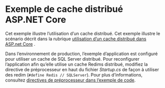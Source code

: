 # <a name="aspnet-core-distributed-cache-sample"></a>Exemple de cache distribué ASP.NET Core

Cet exemple illustre l’utilisation d’un cache distribué. Cet exemple illustre le scénario décrit dans la rubrique [utilisation d’un cache distribué dans ASP.net Core](https://docs.microsoft.com/aspnet/core/performance/caching/distributed) .

Dans l’environnement de production, l’exemple d’application est configuré pour utiliser un cache de SQL Server distribué. Pour reconfigurer l’application afin qu’elle utilise un cache Redims distribué, modifiez la directive de préprocesseur en haut du fichier *Startup.cs* de façon à utiliser des redim (`#define Redis // SQLServer`). Pour plus d’informations, consultez [directives de préprocesseur dans l’exemple de code](https://docs.microsoft.com/aspnet/core/#preprocessor-directives-in-sample-code).
